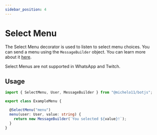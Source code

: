 ```yaml
---
sidebar_position: 4
---
```


# Select Menu

The Select Menu decorator is used to listen to select menu choices.
You can send a menu using the `MessageBuilder` object. You can learn more about it [here](/docs/usage).

Select Menus are not supported in WhatsApp and Twitch.

## Usage

```ts
import { SelectMenu, User, MessageBuilder } from "@michelo11/botjs";

export class ExampleMenu {

  @SelectMenu("menu")
  menu(user: User, value: string) {
    return new MessageBuilder(`You selected ${value}!`);
  }
}
```